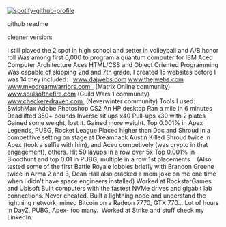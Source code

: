  

   [![spotify-github-profile](https://spotify-github-profile.vercel.app/api/view?uid=jimdzy&cover_image=true&theme=default&show_offline=false&background_color=121212&interchange=false)](https://github.com/kittinan/spotify-github-profile)

github readme

cleaner version: 

I still played the 2 spot in high school and setter in volleyball and A/B honor roll
Was among first 6,000 to program a quantum computer for IBM
Aced Computer Architecture 
Aces HTML/CSS and Object Oriented Programming 
Was capable of skipping 2nd and 7th grade.
I created 15 websites before I was 14 they included:  
www.dajwebs.com
www.thejwebs.com
www.mxodreamwarriors.com  
(Matrix Online community)
www.soulsofthefire.com 
(Guild Wars 1 community)
www.checkeredraven.com 
(Neverwinter community)
Tools I used: 
SwishMax
Adobe Photoshop CS2
An HP desktop 
Ran a mile in 6 minutes 
Deadlifted 350+ pounds 
Inverse sit ups x40
Pull-ups x30 with 2 plates
Gained some weight, lost it.  Gained more weight.
Top 0.001% in Apex Legends, PUBG, Rocket League
Placed higher than Doc and Shroud in a competitive setting on stage at Dreamhack Austin 
Killed Shroud twice in Apex (took a selfie with him), and Aceu competively (was crypto in that engagement), others.
Hit 50 layups in a row over 5x
Top 0.001% in Bloodhunt and top 0.01 in PUBG, multiple in a row 1st placements   
(Also, tested some of the first Battle Royale lobbies briefly with Brandon Greene twice in Arma 2 and 3, Dean Hall also cracked a mom joke on me one time when I didn't have space engineers installed)
Worked at RockstarGames and Ubisoft
Built computers with the fastest NVMe drives and gigabit lab connections.
Never cheated.
Built a lightning node and understand the lightning network, mined Bitcoin on a Radeon 7770, GTX 770... 
Lot of hours in DayZ, PUBG, Apex- too many. 
Worked at Strike and stuff check my LinkedIn.

